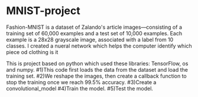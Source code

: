 # MNIST-project

Fashion-MNIST is a dataset of Zalando's article images—consisting of a training set of 60,000 examples and a test set of 10,000 examples. Each example is a 28x28 grayscale image, associated with a label from 10 classes. I created a nueral network which helps the computer identify which piece od clothing is it 

This is project based on python which used these libraries: TensorFlow, os and numpy. 
#1)This code first loads the data from the dataset and load the training set. 
#2)We reshape the images, then create a callback function to stop the training once we reach 99.5% accuracy.
#3)Create a convolutional_model
#4)Train the model. 
#5)Test the model.


